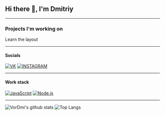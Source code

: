 ## Hi there 👋, I'm Dmitriy
_______
### Projects I'm working on
Learn the layout
_______
#### Socials
[![VK](https://img.shields.io/badge/VK---?logo=vk&style=for-the-badge&color=30,e96443,904e95)](https://vk.com/vordmi_vk/)
[![INSTAGRAM](https://img.shields.io/badge/INSTAGRAM---?logo=instagram&style=for-the-badge&color=white)](https://www.instagram.com/vordmi_inst/)
_______
#### Work stack
[![JavaScript](https://img.shields.io/badge/-JavaScript-000?logo=JavaScript&link=https://www.ecma-international.org/&style=for-the-badge)](https://www.ecma-international.org/)
[![Node.js](https://img.shields.io/badge/-Node.js-339933?logo=Node.js&logoColor=white&link=https://nodejs.org&style=for-the-badge)](https://nodejs.org)
_______
![VorDmi's github stats](https://github-readme-stats.vercel.app/api?username=VorDmi&layout=compact&bg_color=30,e96443,904e95&title_color=fff&text_color=fff)
![Top Langs](https://github-readme-stats.vercel.app/api/top-langs/?username=VorDmi&layout=compact&bg_color=30,e96443,904e95&title_color=fff&text_color=fff)
